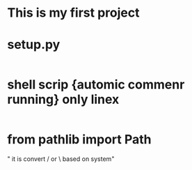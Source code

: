 # This is my first project

# setup.py
```setup.py
```
# shell scrip {automic commenr running} only linex
```bosh init_sh.sh
```
# from pathlib import Path
" it is convert / or \  based on system"